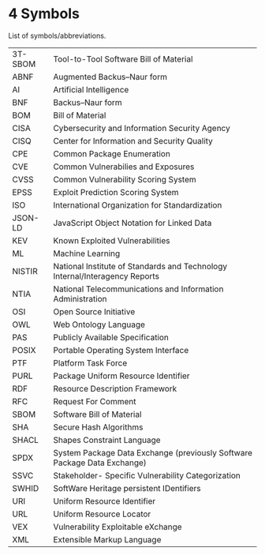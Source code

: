 # 4 Symbols

List of symbols/abbreviations.

| | |
|-|-|
| 3T-SBOM | Tool-to-Tool Software Bill of Material |
| ABNF | Augmented Backus–Naur form |
| AI | Artificial Intelligence |
| BNF | Backus–Naur form |
| BOM | Bill of Material |
| CISA | Cybersecurity and Information Security Agency |
| CISQ | Center for Information and Security Quality |
| CPE | Common Package Enumeration |
| CVE | Common Vulnerabilies and Exposures |
| CVSS | Common Vulnerability Scoring System |
| EPSS | Exploit Prediction Scoring System |
| ISO | International Organization for Standardization |
| JSON-LD | JavaScript Object Notation for Linked Data |
| KEV | Known Exploited Vulnerabilities |
| ML | Machine Learning |
| NISTIR | National Institute of Standards and Technology Internal/Interagency Reports |
| NTIA | National Telecommunications and Information Administration |
| OSI | Open Source Initiative |
| OWL | Web Ontology Language |
| PAS | Publicly Available Specification |
| POSIX | Portable Operating System Interface |
| PTF | Platform Task Force |
| PURL | Package Uniform Resource Identifier |
| RDF | Resource Description Framework |
| RFC | Request For Comment |
| SBOM | Software Bill of Material |
| SHA | Secure Hash Algorithms |
| SHACL | Shapes Constraint Language |
| SPDX | System Package Data Exchange (previously Software Package Data Exchange) |
| SSVC | Stakeholder- Specific Vulnerability Categorization |
| SWHID | SoftWare Heritage persistent IDentifiers |
| URI | Uniform Resource Identifier |
| URL | Uniform Resource Locator |
| VEX | Vulnerability Exploitable eXchange |
| XML | Extensible Markup Language |
